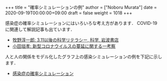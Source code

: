 +++
title = "確率シミュレーションの例"
author = ["Noboru Murata"]
date = 2020-09-19T00:00:00+09:00
draft = false
weight = 1018
+++

感染症の確率シミュレーションにはいろいろな考え方があります．
COVID-19 に関連して解説記事も出ています．

-   [牧野淳一郎: 3.11以後の科学リテラシー, 科学, 岩波書店](https://www.iwanami.co.jp/kagaku/Kagaku%5F202005%5FMakino%5Fpreprint.pdf)
-   [小田垣孝: 新型コロナウイルスの蔓延に関する一考察](http://www001.upp.so-net.ne.jp/rise/images/%E6%96%B0%E5%9E%8B%E3%82%B3%E3%83%AD%E3%83%8A%E4%B8%80%E8%80%83%E5%AF%9F.pdf)

人と人の関係をモデル化したグラフ上の感染シミュレーションの例を下記に示します．

-   [感染症の確率シミュレーション](https://github.com/noboru-murata/epidemic-model)
